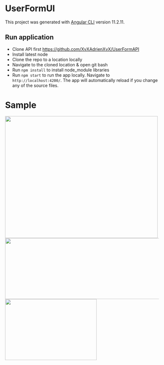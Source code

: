 # UserFormUI

This project was generated with [Angular CLI](https://github.com/angular/angular-cli) version 11.2.11.

## Run application
- Clone API first https://github.com/XvXAdrienXvX/UserFormAPI
- Install latest node
- Clone the repo to a location locally
- Navigate to the cloned location & open git bash
- Run `npm install` to install node_module libraries
- Run `npm start` to run the app locally. Navigate to `http://localhost:4200/`. The app will automatically reload if you change any of the source files.

# Sample
<img src="https://user-images.githubusercontent.com/52564376/147354241-2a09117b-5dd7-498b-9adc-dfe2ced87e06.png" width="500" height="400">
<br>
<img src="https://user-images.githubusercontent.com/52564376/147354561-2dd00aed-1e06-4087-b937-bffa3272274e.png" width="800" height="200">
<br>
<img src="https://user-images.githubusercontent.com/52564376/147355921-fabfcb45-89e2-4f93-92a9-98f06317abe2.png" width="300" height="200">


